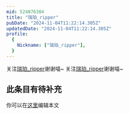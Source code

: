 ```yaml
---
mid: 524076304
title: "瑞珀_ripper"
pubDate: "2024-11-04T11:22:14.305Z"
updatedDate: "2024-11-04T11:22:14.305Z"
profile:
  {
    Nickname: ["瑞珀_ripper"],
  }
---
```


关注[瑞珀_ripper](https://space.bilibili.com/524076304)谢谢喵~ 关注[瑞珀_ripper](https://space.bilibili.com/524076304)谢谢喵~

## 此条目有待补充
你可以在[这里](https://github.com/Yuhanawa/VTuber.ICU-Content/edit/master/v/瑞珀_ripper/index.md)编辑本文
